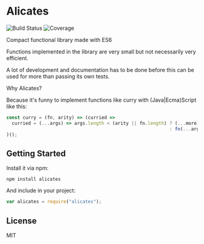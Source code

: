 # Alicates

![Build Status](https://img.shields.io/travis/gonzaloruizdevilla/alicates.svg) ![Coverage](https://img.shields.io/coveralls/gonzaloruizdevilla/alicates.svg)

Compact functional library made with ES6

Functions implemented in the library are very small but not necessarily very efficient.

A lot of development and documentation has to be done before this can be used for more than passing its own tests.

Why Alicates?

Because it's funny to implement functions like curry with (Java|Ecma)Script like this:

```javascript
const curry = (fn, arity) => (curried =>
  curried = (...args) => args.length < (arity || fn.length) ? (...more) => curried(...args, ...more)
                                                            : fn(...args)
)();
```

## Getting Started

Install it via npm:

```shell
npm install alicates
```

And include in your project:

```javascript
var alicates = require("alicates");
```

## License

MIT
